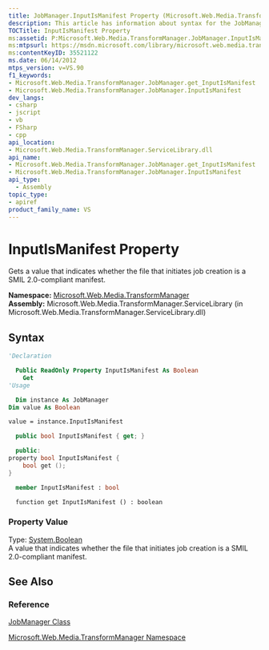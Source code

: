 ```yaml
---
title: JobManager.InputIsManifest Property (Microsoft.Web.Media.TransformManager)
description: This article has information about syntax for the JobManager.InputIsManifest property. There are also links to reference materials.
TOCTitle: InputIsManifest Property
ms:assetid: P:Microsoft.Web.Media.TransformManager.JobManager.InputIsManifest
ms:mtpsurl: https://msdn.microsoft.com/library/microsoft.web.media.transformmanager.jobmanager.inputismanifest(v=VS.90)
ms:contentKeyID: 35521122
ms.date: 06/14/2012
mtps_version: v=VS.90
f1_keywords:
- Microsoft.Web.Media.TransformManager.JobManager.get_InputIsManifest
- Microsoft.Web.Media.TransformManager.JobManager.InputIsManifest
dev_langs:
- csharp
- jscript
- vb
- FSharp
- cpp
api_location:
- Microsoft.Web.Media.TransformManager.ServiceLibrary.dll
api_name:
- Microsoft.Web.Media.TransformManager.JobManager.get_InputIsManifest
- Microsoft.Web.Media.TransformManager.JobManager.InputIsManifest
api_type:
  - Assembly
topic_type:
- apiref
product_family_name: VS
---
```


# InputIsManifest Property

Gets a value that indicates whether the file that initiates job creation is a SMIL 2.0-compliant manifest.

**Namespace:**  [Microsoft.Web.Media.TransformManager](microsoft-web-media-transformmanager-namespace.md)  
**Assembly:**  Microsoft.Web.Media.TransformManager.ServiceLibrary (in Microsoft.Web.Media.TransformManager.ServiceLibrary.dll)

## Syntax

```vb
'Declaration

  Public ReadOnly Property InputIsManifest As Boolean
    Get
'Usage

  Dim instance As JobManager
Dim value As Boolean

value = instance.InputIsManifest
```

```csharp
  public bool InputIsManifest { get; }
```

```cpp
  public:
property bool InputIsManifest {
    bool get ();
}
```

``` fsharp
  member InputIsManifest : bool
```

```jscript
  function get InputIsManifest () : boolean
```

### Property Value

Type: [System.Boolean](https://msdn.microsoft.com/library/a28wyd50)  
A value that indicates whether the file that initiates job creation is a SMIL 2.0-compliant manifest.  

## See Also

### Reference

[JobManager Class](jobmanager-class-microsoft-web-media-transformmanager.md)

[Microsoft.Web.Media.TransformManager Namespace](microsoft-web-media-transformmanager-namespace.md)
